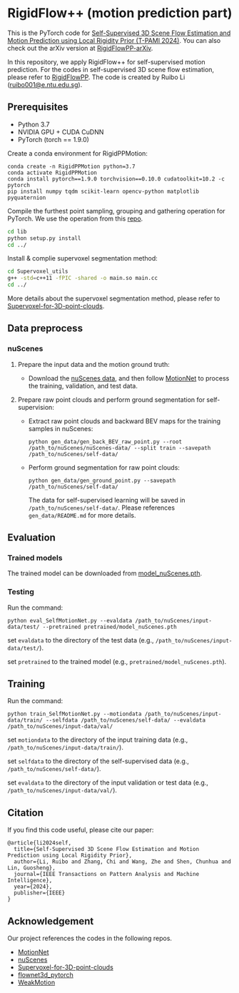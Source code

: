 # RigidFlow++ (motion prediction part)
This is the PyTorch code for [Self-Supervised 3D Scene Flow Estimation and Motion Prediction using Local Rigidity Prior (T-PAMI 2024)](https://www.computer.org/csdl/journal/tp/5555/01/10530455/1WWdXdJBbTW). 
You can also check out the arXiv version at  [RigidFlowPP-arXiv](https://arxiv.org/abs/2310.11284).

In this repository, we apply RigidFlow++ for self-supervised motion prediction.
For the codes in self-supervised 3D scene flow estimation, please refer to [RigidFlowPP](https://github.com/L1bra1/RigidFlowPP).
The code is created by Ruibo Li (ruibo001@e.ntu.edu.sg).


## Prerequisites
* Python 3.7
* NVIDIA GPU + CUDA CuDNN
* PyTorch (torch == 1.9.0)


Create a conda environment for RigidPPMotion:
```
conda create -n RigidPPMotion python=3.7
conda activate RigidPPMotion
conda install pytorch==1.9.0 torchvision==0.10.0 cudatoolkit=10.2 -c pytorch
pip install numpy tqdm scikit-learn opencv-python matplotlib pyquaternion
```

Compile the furthest point sampling, grouping and gathering operation for PyTorch. We use the operation from this [repo](https://github.com/sshaoshuai/Pointnet2.PyTorch).
```bash
cd lib
python setup.py install
cd ../
```

Install & complie supervoxel segmentation method: 
```bash
cd Supervoxel_utils
g++ -std=c++11 -fPIC -shared -o main.so main.cc
cd ../
```
More details about the supervoxel segmentation method, please refer to [Supervoxel-for-3D-point-clouds](https://github.com/yblin/Supervoxel-for-3D-point-clouds).

## Data preprocess

### nuScenes
1. Prepare the input data and the motion ground truth:
   - Download the [nuScenes data](https://www.nuscenes.org/), and then follow [MotionNet](https://www.merl.com/research/?research=license-request&sw=MotionNet) to process the training, validation, and test data.
   
2. Prepare raw point clouds and perform ground segmentation for self-supervision:

    - Extract raw point clouds and backward BEV maps for the training samples in nuScenes: 
      ```
      python gen_data/gen_back_BEV_raw_point.py --root /path_to/nuScenes/nuScenes-data/ --split train --savepath /path_to/nuScenes/self-data/
      ```
    - Perform ground segmentation for raw point clouds: 
        ```
      python gen_data/gen_ground_point.py --savepath /path_to/nuScenes/self-data/
      ```
      The data for self-supervised learning will be saved in `/path_to/nuScenes/self-data/`. Please references `gen_data/README.md` for more details.



## Evaluation

### Trained models
The trained model can be downloaded from [model_nuScenes.pth](https://drive.google.com/file/d/1yomzi5vkAJV1howJCxQdOOEm_X0LBp1y/view?usp=drive_link).


### Testing

Run the command:

```
python eval_SelfMotionNet.py --evaldata /path_to/nuScenes/input-data/test/ --pretrained pretrained/model_nuScenes.pth 
```

set `evaldata` to the directory of the test data (e.g., `/path_to/nuScenes/input-data/test/`).

set `pretrained` to the trained model (e.g., `pretrained/model_nuScenes.pth`).



## Training
Run the command:
```
python train_SelfMotionNet.py --motiondata /path_to/nuScenes/input-data/train/ --selfdata /path_to/nuScenes/self-data/ --evaldata /path_to/nuScenes/input-data/val/ 
```

set `motiondata` to the directory of the input training data (e.g., `/path_to/nuScenes/input-data/train/`).

set `selfdata` to the directory of the self-supervised data (e.g., `/path_to/nuScenes/self-data/`).

set `evaldata` to the directory of the input validation or test data (e.g., `/path_to/nuScenes/input-data/val/`).

## Citation

If you find this code useful, please cite our paper:
```
@article{li2024self,
  title={Self-Supervised 3D Scene Flow Estimation and Motion Prediction using Local Rigidity Prior},
  author={Li, Ruibo and Zhang, Chi and Wang, Zhe and Shen, Chunhua and Lin, Guosheng},
  journal={IEEE Transactions on Pattern Analysis and Machine Intelligence},
  year={2024},
  publisher={IEEE}
}
```


## Acknowledgement

Our project references the codes in the following repos.

* [MotionNet](https://www.merl.com/research/?research=license-request&sw=MotionNet)
* [nuScenes](https://github.com/nutonomy/nuscenes-devkit/tree/master)
* [Supervoxel-for-3D-point-clouds](https://github.com/yblin/Supervoxel-for-3D-point-clouds)
* [flownet3d_pytorch](https://github.com/hyangwinter/flownet3d_pytorch)
* [WeakMotion](https://github.com/L1bra1/WeakMotion) 
